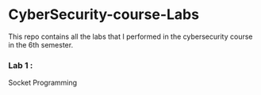 # CyberSecurity-course-Labs
This repo contains all the labs that I performed in the cybersecurity course in the 6th semester. 


<h3> Lab 1 : </h3> Socket Programming
